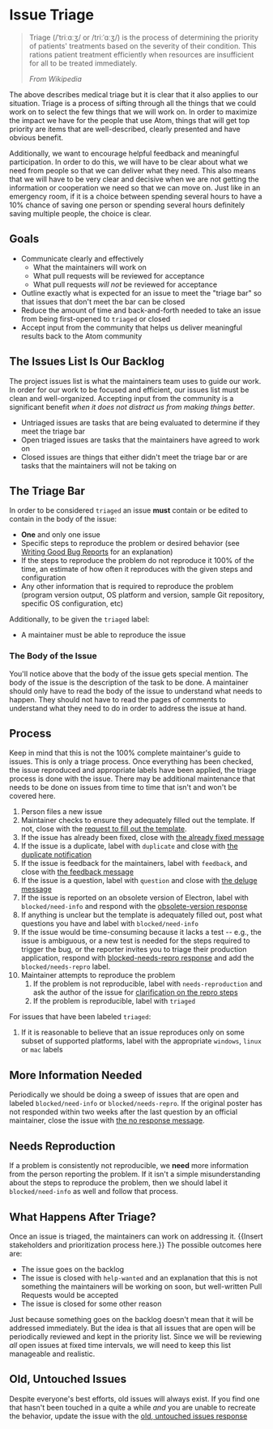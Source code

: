 # Issue Triage

> Triage (/ˈtriːɑːʒ/ or /triːˈɑːʒ/) is the process of determining the priority of patients' treatments based on the severity of their condition. This rations patient treatment efficiently when resources are insufficient for all to be treated immediately.
>
> *From Wikipedia*

The above describes medical triage but it is clear that it also applies to our situation. Triage is a process of sifting through all the things that we could work on to select the few things that we will work on. In order to maximize the impact we have for the people that use Atom, things that will get top priority are items that are well-described, clearly presented and have obvious benefit.

Additionally, we want to encourage helpful feedback and meaningful participation. In order to do this, we will have to be clear about what we need from people so that we can deliver what they need. This also means that we will have to be very clear and decisive when we are not getting the information or cooperation we need so that we can move on. Just like in an emergency room, if it is a choice between spending several hours to have a 10% chance of saving one person or spending several hours definitely saving multiple people, the choice is clear.

## Goals

* Communicate clearly and effectively
  * What the maintainers will work on
  * What pull requests will be reviewed for acceptance
  * What pull requests *will not* be reviewed for acceptance
* Outline exactly what is expected for an issue to meet the "triage bar" so that issues that don't meet the bar can be closed
* Reduce the amount of time and back-and-forth needed to take an issue from being first-opened to `triaged` or closed
* Accept input from the community that helps us deliver meaningful results back to the Atom community

## The Issues List Is Our Backlog

The project issues list is what the maintainers team uses to guide our work. In order for our work to be focused and efficient, our issues list must be clean and well-organized. Accepting input from the community is a significant benefit *when it does not distract us from making things better*.

* Untriaged issues are tasks that are being evaluated to determine if they meet the triage bar
* Open triaged issues are tasks that the maintainers have agreed to work on
* Closed issues are things that either didn't meet the triage bar or are tasks that the maintainers will not be taking on

## The Triage Bar

In order to be considered `triaged` an issue **must** contain or be edited to contain in the body of the issue:

* **One** and only one issue
* Specific steps to reproduce the problem or desired behavior (see [Writing Good Bug Reports](http://www.lee-dohm.com/2015/01/04/writing-good-bug-reports/) for an explanation)
* If the steps to reproduce the problem do not reproduce it 100% of the time, an estimate of how often it reproduces with the given steps and configuration
* Any other information that is required to reproduce the problem (program version output, OS platform and version, sample Git repository, specific OS configuration, etc)

Additionally, to be given the `triaged` label:

* A maintainer must be able to reproduce the issue

### The Body of the Issue

You'll notice above that the body of the issue gets special mention. The body of the issue is the description of the task to be done. A maintainer should only have to read the body of the issue to understand what needs to happen. They should not have to read the pages of comments to understand what they need to do in order to address the issue at hand.

## Process

Keep in mind that this is not the 100% complete maintainer's guide to issues. This is only a triage process. Once everything has been checked, the issue reproduced and appropriate labels have been applied, the triage process is done with the issue. There may be additional maintenance that needs to be done on issues from time to time that isn't and won't be covered here.

1. Person files a new issue
1. Maintainer checks to ensure they adequately filled out the template. If not, close with the [request to fill out the template](responses/needs-template.md).
1. If the issue has already been fixed, close with [the already fixed message](responses/already-fixed.md)
1. If the issue is a duplicate, label with `duplicate` and close with [the duplicate notification](responses/duplicate-notification.md)
1. If the issue is feedback for the maintainers, label with `feedback`, and close with [the feedback message](responses/feedback.md)
1. If the issue is a question, label with `question` and close with [the deluge message](responses/deluge.md)
1. If the issue is reported on an obsolete version of Electron, label with `blocked/need-info` and respond with the [obsolete-version response](responses/obsolete-version.md)
1. If anything is unclear but the template is adequately filled out, post what questions you have and label with `blocked/need-info`
1. If the issue would be time-consuming because it lacks a test -- e.g., the issue is ambiguous, or a new test is needed for the steps required to trigger the bug, or the reporter invites you to triage their production application, respond with [blocked-needs-repro response](responses/blocked-needs-repro.md) and add the `blocked/needs-repro` label.
1. Maintainer attempts to reproduce the problem
    1. If the problem is not reproducible, label with `needs-reproduction` and ask the author of the issue for [clarification on the repro steps](responses/repro-steps.md)
    1. If the problem is reproducible, label with `triaged`

For issues that have been labeled `triaged`:

1. If it is reasonable to believe that an issue reproduces only on some subset of supported platforms, label with the appropriate `windows`, `linux` or `mac` labels

## More Information Needed

Periodically we should be doing a sweep of issues that are open and labeled `blocked/need-info` or `blocked/needs-repro`. If the original poster has not responded within two weeks after the last question by an official maintainer, close the issue with [the no response message](responses/no-response.md).

## Needs Reproduction

If a problem is consistently not reproducible, we **need** more information from the person reporting the problem. If it isn't a simple misunderstanding about the steps to reproduce the problem, then we should label it `blocked/need-info` as well and follow that process.

## What Happens After Triage?

Once an issue is triaged, the maintainers can work on addressing it. {{Insert stakeholders and prioritization process here.}} The possible outcomes here are:

* The issue goes on the backlog
* The issue is closed with `help-wanted` and an explanation that this is not something the maintainers will be working on soon, but well-written Pull Requests would be accepted
* The issue is closed for some other reason

Just because something goes on the backlog doesn't mean that it will be addressed immediately. But the idea is that all issues that are open will be periodically reviewed and kept in the priority list. Since we will be reviewing _all_ open issues at fixed time intervals, we will need to keep this list manageable and realistic.

## Old, Untouched Issues

Despite everyone's best efforts, old issues will always exist. If you find one that hasn't been touched in a quite a while _and_ you are unable to recreate the behavior, update the issue with the [old, untouched issues response](responses/old-untouched.md)
